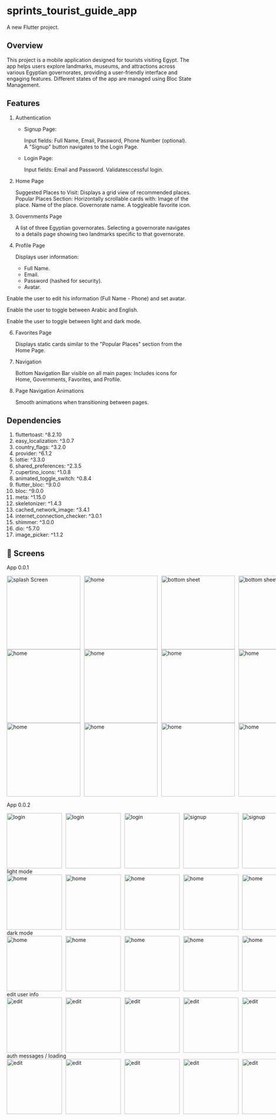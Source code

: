 # sprints_tourist_guide_app

A new Flutter project.

## Overview

This project is a mobile application designed for tourists visiting Egypt. The app helps users explore landmarks, museums, and attractions across various Egyptian governorates, providing a user-friendly interface and engaging features. Different states of the app are managed using Bloc State Management.

## Features

1. Authentication

   - Signup Page:

     Input fields: Full Name, Email, Password, Phone Number (optional).  
      A "Signup" button navigates to the Login Page.

   - Login Page:

     Input fields: Email and Password.
     Validatesccessful login.

2. Home Page

   Suggested Places to Visit:
   Displays a grid view of recommended places.
   Popular Places Section:
   Horizontally scrollable cards with:
   Image of the place.
   Name of the place.
   Governorate name.
   A toggleable favorite icon.

3. Governments Page

   A list of three Egyptian governorates.
   Selecting a governorate navigates to a details page showing two landmarks specific to that governorate.

4. Profile Page

   Displays user information:
    - Full Name.
    - Email.
    - Password (hashed for security).
    - Avatar.

  Enable the user to edit his information (Full Name - Phone)  and set avatar.
  
  Enable the user to toggle between Arabic and English.
  
  Enable the user to toggle between light and dark mode.

6. Favorites Page

   Displays static cards similar to the "Popular Places" section from the Home Page.

7. Navigation

   Bottom Navigation Bar visible on all main pages:
   Includes icons for Home, Governments, Favorites, and Profile.

8. Page Navigation Animations

   Smooth animations when transitioning between pages.

## Dependencies

1. fluttertoast: ^8.2.10
2. easy_localization: ^3.0.7
3. country_flags: ^3.2.0
4. provider: ^6.1.2
5. lottie: ^3.3.0
6. shared_preferences: ^2.3.5
7. cupertino_icons: ^1.0.8
8. animated_toggle_switch: ^0.8.4
9. flutter_bloc: ^9.0.0
10. bloc: ^9.0.0
11. meta: ^1.15.0
12. skeletonizer: ^1.4.3
13. cached_network_image: ^3.4.1
14. internet_connection_checker: ^3.0.1
15. shimmer: ^3.0.0
16. dio: ^5.7.0
17. image_picker: ^1.1.2

## 📸 Screens
 
 App 0.0.1

 <div style="display: flex; gap: 10px;">
    <img src="readme/vol1/login_1.jpg" alt="splash Screen" width="200">
    <img src="readme/vol1/login_2.jpg"alt="home" width="200">
    <img src="readme/vol1/home_1.jpg" alt="bottom sheet" width="200">
    <img src="readme/vol1/home_2.jpg" alt="bottom sheet" width="200">
 </div>

 <div style="display: flex; gap: 10px;">
    <img src="readme/vol1/home_3.jpg" alt="home" width="200">
    <img src="readme/vol1/home_4.jpg" alt="home" width="200">
    <img src="readme/vol1/home_5.jpg" alt="home" width="200">
    <img src="readme/vol1/home_6.jpg" alt="home" width="200">
 </div>

 <div style="display: flex; gap: 10px;">
    <img src="readme/vol1/home_7.jpg" alt="home" width="200">
    <img src="readme/vol1/home_8.jpg" alt="home" width="200">
    <img src="readme/vol1/home_9.jpg" alt="home" width="200">
    <img src="readme/vol1/home_10.jpg" alt="home" width="200">
 </div>
 
 App 0.0.2
    
   <div style="display: flex; gap: 10px;">
     <img src="readme/vol2/Login1.jpg" alt="login" width="150">
     <img src="readme/vol2/Login2.jpg" alt="login" width="150">
     <img src="readme/vol2/Login3.jpg" alt="login" width="150">
     <img src="readme/vol2/Signup1.jpg" alt="signup" width="150">
     <img src="readme/vol2/Signup2.jpg" alt="signup" width="150">
     <img src="readme/vol2/Signup3.jpg" alt="signup" width="150">
   </div>
    light mode
   <div style="display: flex; gap: 10px;">
     <img src="readme/vol2/HomeLight1.jpg" alt="home" width="150">
     <img src="readme/vol2/HomeLight2.jpg" alt="home" width="150">
     <img src="readme/vol2/HomeLight3.jpg" alt="home" width="150">
     <img src="readme/vol2/HomeLight4.jpg" alt="home" width="150">
     <img src="readme/vol2/HomeLight5.jpg" alt="home" width="150">
     <img src="readme/vol2/HomeLight6.jpg" alt="home" width="150">
   </div>
    dark mode
   <div style="display: flex; gap: 10px;">
     <img src="readme/vol2/HomeDark1.jpg" alt="home" width="150">
     <img src="readme/vol2/HomeDark2.jpg" alt="home" width="150">
     <img src="readme/vol2/HomeDark3.jpg" alt="home" width="150">
     <img src="readme/vol2/HomeDark4.jpg" alt="home" width="150">
     <img src="readme/vol2/HomeDark5.jpg" alt="home" width="150">
     <img src="readme/vol2/HomeDark6.jpg" alt="home" width="150">
   </div>
   edit user info
   <div style="display: flex; gap: 10px;">
     <img src="readme/vol2/edit1.jpg" alt="edit" width="150">
     <img src="readme/vol2/edit2.jpg" alt="edit" width="150">
     <img src="readme/vol2/edit3.jpg" alt="edit" width="150">
     <img src="readme/vol2/edit4.jpg" alt="edit" width="150">
     <img src="readme/vol2/edit5.jpg" alt="edit" width="150">
     <img src="readme/vol2/edit6.jpg" alt="edit" width="150">
   </div>
   auth messages / loading
   <div style="display: flex; gap: 10px;">
     <img src="readme/vol2/loginload.jpg" alt="edit" width="150">
     <img src="readme/vol2/loginerr.jpg" alt="edit" width="150">
     <img src="readme/vol2/loginerr2.jpg" alt="edit" width="150">
     <img src="readme/vol2/signupload.jpg" alt="edit" width="150">
     <img src="readme/vol2/logoutload.jpg" alt="edit" width="150">
     <img src="readme/vol2/logout.jpg" alt="edit" width="150">
   </div>
